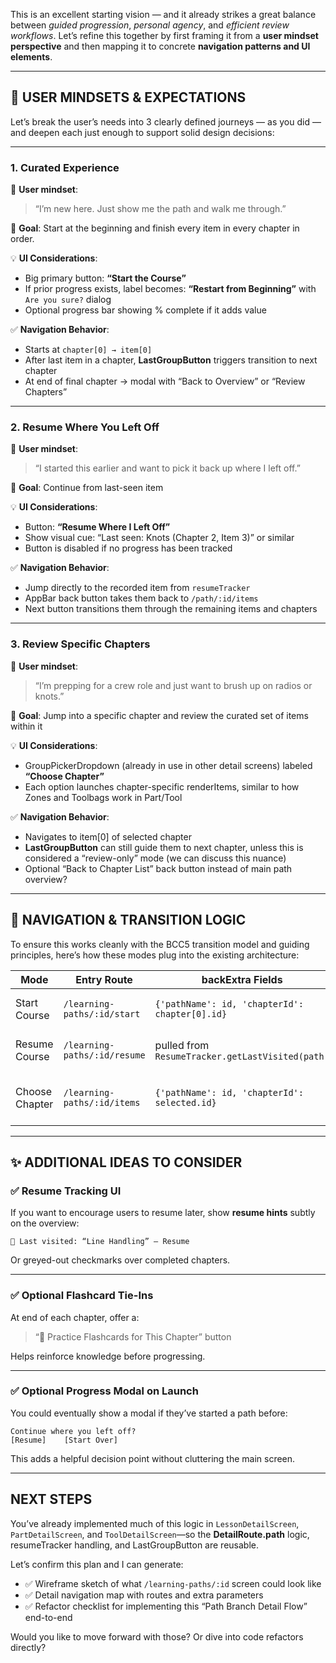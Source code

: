 This is an excellent starting vision — and it already strikes a great balance between *guided progression*, *personal agency*, and *efficient review workflows*. Let’s refine this together by first framing it from a **user mindset perspective** and then mapping it to concrete **navigation patterns and UI elements**.

---

## 🧭 USER MINDSETS & EXPECTATIONS

Let’s break the user’s needs into 3 clearly defined journeys — as you did — and deepen each just enough to support solid design decisions:

---

### 1. **Curated Experience**  
🧠 **User mindset**:  
> “I’m new here. Just show me the path and walk me through.”

🎯 **Goal**: Start at the beginning and finish every item in every chapter in order.

💡 **UI Considerations**:
- Big primary button: **“Start the Course”**
- If prior progress exists, label becomes: **“Restart from Beginning”** with `Are you sure?` dialog
- Optional progress bar showing % complete if it adds value

✅ **Navigation Behavior**:
- Starts at `chapter[0] → item[0]`
- After last item in a chapter, **LastGroupButton** triggers transition to next chapter
- At end of final chapter → modal with “Back to Overview” or “Review Chapters”

---

### 2. **Resume Where You Left Off**  
🧠 **User mindset**:  
> “I started this earlier and want to pick it back up where I left off.”

🎯 **Goal**: Continue from last-seen item

💡 **UI Considerations**:
- Button: **“Resume Where I Left Off”**
- Show visual cue: “Last seen: Knots (Chapter 2, Item 3)” or similar
- Button is disabled if no progress has been tracked

✅ **Navigation Behavior**:
- Jump directly to the recorded item from `resumeTracker`
- AppBar back button takes them back to `/path/:id/items`
- Next button transitions them through the remaining items and chapters

---

### 3. **Review Specific Chapters**  
🧠 **User mindset**:  
> “I’m prepping for a crew role and just want to brush up on radios or knots.”

🎯 **Goal**: Jump into a specific chapter and review the curated set of items within it

💡 **UI Considerations**:
- GroupPickerDropdown (already in use in other detail screens) labeled **“Choose Chapter”**
- Each option launches chapter-specific renderItems, similar to how Zones and Toolbags work in Part/Tool

✅ **Navigation Behavior**:
- Navigates to item[0] of selected chapter
- **LastGroupButton** can still guide them to next chapter, unless this is considered a “review-only” mode (we can discuss this nuance)
- Optional “Back to Chapter List” back button instead of main path overview?

---

## 🔁 NAVIGATION & TRANSITION LOGIC

To ensure this works cleanly with the BCC5 transition model and guiding principles, here’s how these modes plug into the existing architecture:

| Mode            | Entry Route                          | backExtra Fields                                 | Notes                                                                 |
|-----------------|--------------------------------------|--------------------------------------------------|-----------------------------------------------------------------------|
| Start Course    | `/learning-paths/:id/start`          | `{'pathName': id, 'chapterId': chapter[0].id}`  | Uses `replace: true`, starts fresh, clears resume tracker             |
| Resume Course   | `/learning-paths/:id/resume`         | pulled from `ResumeTracker.getLastVisited(path)`| Needs to work even if user switches tabs and comes back later         |
| Choose Chapter  | `/learning-paths/:id/items`          | `{'pathName': id, 'chapterId': selected.id}`     | Can be launched from GroupPickerDropdown or tapped from overview      |

---

## ✨ ADDITIONAL IDEAS TO CONSIDER

### ✅ Resume Tracking UI
If you want to encourage users to resume later, show **resume hints** subtly on the overview:
```text
📍 Last visited: “Line Handling” — Resume
```
Or greyed-out checkmarks over completed chapters.

---

### ✅ Optional Flashcard Tie-Ins
At end of each chapter, offer a:
> “🧠 Practice Flashcards for This Chapter” button

Helps reinforce knowledge before progressing.

---

### ✅ Optional Progress Modal on Launch
You could eventually show a modal if they’ve started a path before:
```text
Continue where you left off?
[Resume]    [Start Over]
```
This adds a helpful decision point without cluttering the main screen.

---

## NEXT STEPS

You’ve already implemented much of this logic in `LessonDetailScreen`, `PartDetailScreen`, and `ToolDetailScreen`—so the **DetailRoute.path** logic, resumeTracker handling, and LastGroupButton are reusable.

Let’s confirm this plan and I can generate:

- ✅ Wireframe sketch of what `/learning-paths/:id` screen could look like
- ✅ Detail navigation map with routes and extra parameters
- ✅ Refactor checklist for implementing this “Path Branch Detail Flow” end-to-end

Would you like to move forward with those? Or dive into code refactors directly?